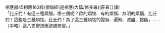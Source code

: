 相應部45相應163經/煩惱經(道相應/大篇/修多羅)(莊春江譯)  
「比丘們！有這三種煩惱，哪三個呢？欲的煩惱、有的煩惱、無明的煩惱，比丘們！這些是三種煩惱。比丘們！為了這三種煩惱的證智、遍知、滅盡、捨斷，……（中略）這八支聖道應該被修習。」  
  
  
